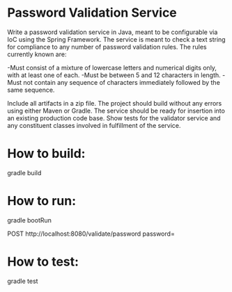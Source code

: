 Password Validation Service
==

Write a password validation service in Java, meant to be configurable via IoC using the Spring Framework. The service is meant to check a text string for compliance to any number of password validation rules.
The rules currently known are:

-Must consist of a mixture of lowercase letters and numerical digits only, with at least one of each.
-Must be between 5 and 12 characters in length.
-Must not contain any sequence of characters immediately followed by the same sequence.

Include all artifacts in a zip file. The project should build without any errors using either Maven or Gradle. The service should be ready for insertion into an existing production code base. Show tests for the validator service and any constituent classes involved in fulfillment of the service.

How to build:
==
gradle build

How to run:
==
gradle bootRun

POST http://localhost:8080/validate/password
password=<testpassword>

How to test:
==
gradle test
